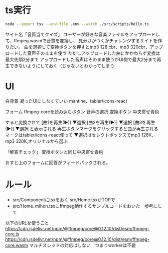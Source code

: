# ts実行

```bash
node --import tsx --env-file .env --watch ./src/scripts/hello.ts
```

サイト名「音質当てクイズ」
ユーザーが好きな音楽ファイルをアップロードして、ffmpeg.wasmで音質を変換し、
見分けがつくかチャレンジするサイトを作りたい。
曲を選択して変換ボタンを押すとmp3 128 cbr、mp3 320cbr、アップロードした音声そのままを使う
ただしアップロードした曲にかかわらず変換は最大先頭2分まで アップロードした音声はそのまま使うがUI側で最大2分まで再生できないようにしておく（じゃないとわかってしまう

# UI

白背景 凝ったUIにしなくていい mantine、tabler/icons-react

フォーム
ffmpeg-coreを読み込むボタン
音声の選択
変換ボタン 中央寄せ青色

すると変換されて
[曲1を再生(▶)] ▼選択
[曲2を再生(▶)] ▼選択
[曲3を再生(▶)] ▼選択
と表示される 再生ボタンマークをクリックすると曲が再生される
マークはtabler/icons-react使って
▼選択はセレクトボックスでmp3 128K、mp3 320K,オリジナルから選ぶ

「解答チェック」 変換ボタンと同じ中央寄せ青色

おすと上のフォームに回答がフィードバックされる。

# ルール
- src/Componentにtsxをおく src/Home.tsxがTOPで
- src/Home_mihon.tsxにffmpeg動作するサンプルコードをおいた　参考にして

以下のURLを使うこと
https://cdn.jsdelivr.net/npm/@ffmpeg/core@0.12.10/dist/esm/ffmpeg-core.js
https://cdn.jsdelivr.net/npm/@ffmpeg/core@0.12.10/dist/esm/ffmpeg-core.wasm
マルチスレッドの対応はしない　つまりworkerは不要
